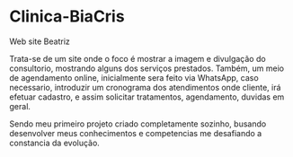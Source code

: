# Clinica-BiaCris
Web site Beatriz

Trata-se de um site onde o foco é mostrar a imagem e divulgação do consultorio, mostrando alguns dos serviços prestados. 
Também, um meio de agendamento online, inicialmente sera feito via WhatsApp, caso necessario, introduzir um cronograma dos atendimentos onde cliente, irá efetuar cadastro, e assim solicitar tratamentos, agendamento, duvidas em geral. 

Sendo meu primeiro projeto criado completamente sozinho, busando desenvolver meus conhecimentos e competencias me desafiando a constancia da evolução. 
